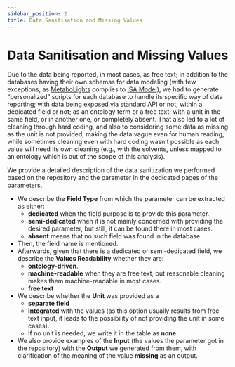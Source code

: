 ```yaml
---
sidebar_position: 2
title: Data Sanitisation and Missing Values
---
```


# Data Sanitisation and Missing Values

Due to the data being reported, in most cases, as free text; in addition to the databases having their own schemas for data modeling (with few exceptions, as [MetaboLights](https://www.ebi.ac.uk/metabolights/) complies to [ISA Model](https://isa-specs.readthedocs.io/en/latest/isamodel.html)), we had to generate “personalized” scripts for each database to handle its specific way of data reporting; with data being exposed via standard API or not; within a dedicated field or not; as an ontology term or a free text; with a unit in the same field, or in another one, or completely absent. That also led to a lot of cleaning through hard coding, and also to considering some data as missing as the unit is not provided, making the data vague even for human reading, while sometimes cleaning even with hard coding wasn’t possible as each value will need its own cleaning (e.g., with the solvents, unless mapped to an ontology which is out of the scope of this analysis).

We provide a detailed description of the data sanitization we performed based on the repository and the parameter in the dedicated pages of the parameters.
- We describe the **Field Type** from which the parameter can be extracted as either:
  - **dedicated** when the field purpose is to provide this parameter.
  - **semi-dedicated** when it is not mainly concerned with providing the desired parameter, but still, it can be found there in most cases. 
  - **absent** means that no such field was found in the database. 
- Then, the field name is mentioned. 
- Afterwards, given that there is a dedicated or semi-dedicated field, we describe the **Values Readability** whether they are:
  - **ontology-driven**.
  - **machine-readable** when they are free text, but reasonable cleaning makes them machine-readable in most cases.
  - **free text**
- We describe whether the **Unit** was provided as a 
  - **separate field** 
  - **integrated** with the values (as this option usually results from free text input, it leads to the possibility of not providing the unit in some cases). 
  - If no unit is needed, we write it in the table as **none**.  
- We also provide examples of the **Input** (the values the parameter got in the repository) with the **Output** we generated from them, with clarification of the meaning of the value **missing** as an output.
